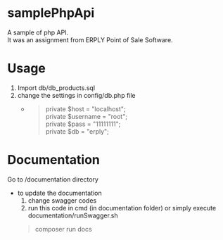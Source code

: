 # samplePhpApi
A sample of php API. \
It was an assignment from ERPLY Point of Sale Software.

# Usage
1. Import db/db_products.sql
2. change the settings in config/db.php file
   - >    private $host = "localhost"; \
          private $username = "root"; \
          private $pass = "11111111"; \
          private $db = "erply";
# Documentation
 Go to /documentation directory
 * to update the documentation
   1. change swagger codes
   2. run this code in cmd (in documentation folder) or simply execute documentation/runSwagger.sh
   > composer run docs
   
   
